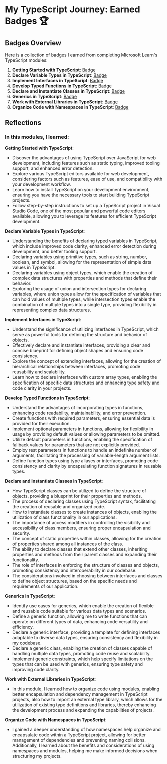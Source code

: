 # My TypeScript Journey: Earned Badges 🏆

## Badges Overview

Here is a collection of badges I earned from completing Microsoft Learn's TypeScript modules:

1. **Getting Started with TypeScript**: [Badge](https://learn.microsoft.com/api/achievements/share/ru-ru/Yana-Dyachok/PTZHXPZ4?sharingId=98AFC6F05A4C9D01)
2. **Declare Variable Types in TypeScript**: [Badge](https://learn.microsoft.com/api/achievements/share/en-us/Yana-Dyachok/8R648Z3W?sharingId=98AFC6F05A4C9D01)
3. **Implement Interfaces in TypeScript**: [Badge](https://learn.microsoft.com/api/achievements/share/en-us/Yana-Dyachok/3XL4JKEH?sharingId=98AFC6F05A4C9D01)
4. **Develop Typed Functions in TypeScript**: [Badge](https://learn.microsoft.com/api/achievements/share/en-us/Yana-Dyachok/BLMXP4MD?sharingId=98AFC6F05A4C9D01)
5. **Declare and Instantiate Classes in TypeScript**: [Badge](https://learn.microsoft.com/api/achievements/share/en-us/Yana-Dyachok/J6EAAP2T?sharingId=98AFC6F05A4C9D01)
6. **Generics in TypeScript**: [Badge](https://learn.microsoft.com/api/achievements/share/en-us/Yana-Dyachok/3XLKBZNH?sharingId=98AFC6F05A4C9D01)
7. **Work with External Libraries in TypeScript**: [Badge](https://learn.microsoft.com/en-us/users/yana-dyachok/achievements/8r6djavw)
8. **Organize Code with Namespaces in TypeScript**: [Badge](https://learn.microsoft.com/api/achievements/share/en-us/Yana-Dyachok/3XLKB8GH?sharingId=98AFC6F05A4C9D01)

## Reflections
### In this modules, I learned:
**Getting Started with TypeScript**:

-   Discover the advantages of using TypeScript over JavaScript for web development, including features such as static typing, improved tooling support, and enhanced error detection.
-   Explore various TypeScript editors available for web development, considering factors such as features, ease of use, and compatibility with your development workflow.
-   Learn how to install TypeScript on your development environment, ensuring you have the necessary tools to start building TypeScript projects.
-   Follow step-by-step instructions to set up a TypeScript project in Visual Studio Code, one of the most popular and powerful code editors available, allowing you to leverage its features for efficient TypeScript development.

**Declare Variable Types in TypeScript**:

-   Understanding the benefits of declaring typed variables in TypeScript, which include improved code clarity, enhanced error detection during development, and better tooling support.
-   Declaring variables using primitive types, such as string, number, boolean, and symbol, allowing for the representation of simple data values in TypeScript.
-   Declaring variables using object types, which enable the creation of complex data structures with properties and methods that define their behavior.
-   Exploring the usage of union and intersection types for declaring variables, where union types allow for the specification of variables that can hold values of multiple types, while intersection types enable the combination of multiple types into a single type, providing flexibility in representing complex data structures.

**Implement Interfaces in TypeScript**:

-   Understand the significance of utilizing interfaces in TypeScript, which serve as powerful tools for defining the structure and behavior of objects.
-   Effectively declare and instantiate interfaces, providing a clear and concise blueprint for defining object shapes and ensuring code consistency.
-   Explore the concept of extending interfaces, allowing for the creation of hierarchical relationships between interfaces, promoting code reusability and scalability.
-   Learn how to declare interfaces with custom array types, enabling the specification of specific data structures and enhancing type safety and code clarity in your projects.

**Develop Typed Functions in TypeScript**:

-   Understand the advantages of incorporating types in functions, enhancing code readability, maintainability, and error prevention.
-   Create functions with required parameters, ensuring essential data is provided for their execution.
-   Implement optional parameters in functions, allowing for flexibility in usage by providing default values or allowing parameters to be omitted.
-   Utilize default parameters in functions, enabling the specification of fallback values for parameters that are not explicitly provided.
-   Employ rest parameters in functions to handle an indefinite number of arguments, facilitating the processing of variable-length argument lists.
-   Define function types using type aliases or interfaces, promoting code consistency and clarity by encapsulating function signatures in reusable types.

**Declare and Instantiate Classes in TypeScript**:

-   How TypeScript classes can be utilized to define the structure of objects, providing a blueprint for their properties and methods.
-   The process of declaring classes using TypeScript syntax, facilitating the creation of reusable and organized code.
-   How to instantiate classes to create instances of objects, enabling the utilization of class functionality in our applications.
-   The importance of access modifiers in controlling the visibility and accessibility of class members, ensuring proper encapsulation and security.
-   The concept of static properties within classes, allowing for the creation of properties shared among all instances of the class.
-   The ability to declare classes that extend other classes, inheriting properties and methods from their parent classes and expanding their functionality.
-   The role of interfaces in enforcing the structure of classes and objects, promoting consistency and interoperability in our codebase.
-   The considerations involved in choosing between interfaces and classes to define object structures, based on the specific needs and requirements of our application.

**Generics in TypeScript**:

-   Identify use cases for generics, which enable the creation of flexible and reusable code suitable for various data types and scenarios.
-   Define a generic function, allowing me to write functions that can operate on different types of data, enhancing code versatility and efficiency.
-   Declare a generic interface, providing a template for defining interfaces adaptable to diverse data types, ensuring consistency and flexibility in my codebase.
-   Declare a generic class, enabling the creation of classes capable of handling multiple data types, promoting code reuse and scalability.
-   Implement generic constraints, which help specify limitations on the types that can be used with generics, ensuring type safety and improving code clarity.

**Work with External Libraries in TypeScript**:

- In this module, I learned how to organize code using modules, enabling better encapsulation and dependency management in TypeScript projects, also how to import an external type library, which allows for the utilization of existing type definitions and libraries, thereby enhancing the development process and expanding the capabilities of projects.

**Organize Code with Namespaces in TypeScript**:

- I gained a deeper understanding of how namespaces help organize and encapsulate code within a TypeScript project, allowing for better management of dependencies and preventing naming collisions. Additionally, I learned about the benefits and considerations of using namespaces and modules, helping me make informed decisions when structuring my projects.
